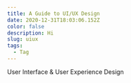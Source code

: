 ```yaml
---
title: A Guide to UI/UX Design
date: 2020-12-31T18:03:06.152Z
color: false
description: Hi
slug: uiux
tags:
  - Tag
---
```

User Interface & User Experience Design